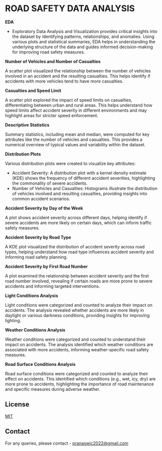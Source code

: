 # ROAD SAFETY DATA ANALYSIS

**EDA**

- Exploratory Data Analysis and Visualization provides critical insights into the dataset by identifying patterns, relationships, and anomalies. Using various plots and statistical summaries, EDA helps in understanding the underlying structure of the data and guides informed decision-making for improving road safety measures.

**Number of Vehicles and Number of Casualties**

A scatter plot visualized the relationship between the number of vehicles involved in an accident and the resulting casualties. This helps identify if accidents with more vehicles tend to have more casualties.

**Casualties and Speed Limit**

A scatter plot explored the impact of speed limits on casualties, differentiating between urban and rural areas. This helps understand how speed limits affect accident severity in different environments and may highlight areas for stricter speed enforcement.

**Descriptive Statistics**

Summary statistics, including mean and median, were computed for key attributes like the number of vehicles and casualties. This provides a numerical overview of typical values and variability within the dataset.

**Distribution Plots**

Various distribution plots were created to visualize key attributes:

- Accident Severity: A distribution plot with a kernel density estimate (KDE) shows the frequency of different accident severities, highlighting the commonality of severe accidents.
- Number of Vehicles and Casualties: Histograms illustrate the distribution of vehicles involved and resulting casualties, providing insights into common accident scenarios.

**Accident Severity by Day of the Week**

A plot shows accident severity across different days, helping identify if severe accidents are more likely on certain days, which can inform traffic safety measures.

**Accident Severity by Road Type**

A KDE plot visualized the distribution of accident severity across road types, helping understand how road type influences accident severity and informing road safety planning.

**Accident Severity by First Road Number**

A plot examined the relationship between accident severity and the first road number involved, revealing if certain roads are more prone to severe accidents and informing targeted interventions.

**Light Conditions Analysis**

Light conditions were categorized and counted to analyze their impact on accidents. The analysis revealed whether accidents are more likely in daylight or various darkness conditions, providing insights for improving lighting.

**Weather Conditions Analysis**

Weather conditions were categorized and counted to understand their impact on accidents. The analysis identified which weather conditions are associated with more accidents, informing weather-specific road safety measures.

**Road Surface Conditions Analysis**

Road surface conditions were categorized and counted to analyze their effect on accidents. This identified which conditions (e.g., wet, icy, dry) are more prone to accidents, highlighting the importance of road maintenance and specific measures during adverse weather.

## License

[MIT](https://choosealicense.com/licenses/mit/)


## Contact

For any queries, please contact - pranaswic2022@gmail.com



